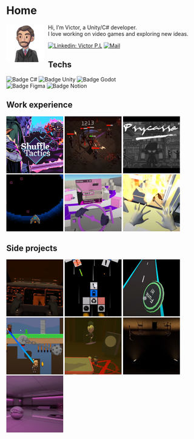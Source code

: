# Home

<img align="left" width="100" height="100" style="padding-right: 10px" src="Media/Profil.png" alt="drawing"/>

Hi, I’m Victor, a Unity/C# developer.<br>
I love working on video games and exploring new ideas.

[![Linkedin: Victor P.L](https://img.shields.io/badge/LinkedIn-0077B5?style=for-the-badge&logo=linkedin&logoColor=white)](https://www.linkedin.com/in/victor-pl)
[![Mail](https://img.shields.io/badge/Gmail-D14836?style=for-the-badge&logo=gmail&logoColor=white)](mailto:victor.pr.liu@gmail.com)





## Techs

![Badge C#](https://img.shields.io/badge/C%23-239120?style=for-the-badge&logo=csharp&logoColor=white)
![Badge Unity](https://img.shields.io/badge/Unity-100000?style=for-the-badge&logo=unity&logoColor=white)
![Badge Godot](https://img.shields.io/badge/Godot-478CBF?style=for-the-badge&logo=GodotEngine&logoColor=white)
<br>
![Badge Figma](https://img.shields.io/badge/Figma-F24E1E?style=for-the-badge&logo=figma&logoColor=white)
![Badge Notion](https://img.shields.io/badge/Notion-000000?style=for-the-badge&logo=notion&logoColor=white)

## Work experience

[<img src="Media/Shuffle Tactics.png" alt="drawing" width="150" height="150"/>](Work/Shuffle%20Tactics.md)
<img src="Media/66%20Demons%20!.png" alt="drawing" width="150" height="150"/>
<img src="Media/Psycasso.png" alt="drawing" width="150" height="150"/>
<img src="Media/MiniGames.png" alt="drawing" width="150" height="150"/>
<img src="Media/HapticDemonstrator.png" alt="drawing" width="150" height="150"/>
<img src="Media/Demonstrator.png" alt="drawing" width="150" height="150"/>

## Side projects

<img src="Media/VR%20spaceship%20simulator.png" alt="drawing" width="150" height="150"/>
<img src="Media/2D%20blocks%20space%20shooter.png" alt="drawing" width="150" height="150"/>
<img src="Media/Mobile%20skateboarding%20mechanics.png" alt="drawing" width="150" height="150"/>
<img src="Media/Rope%20asymmetric%20gameplay.png" alt="drawing" width="150" height="150"/>
<img src="Media/Live%20Dive%20Repeat.png" alt="drawing" width="150" height="150"/>
<img src="Media/About%20horror%20ambience.png" alt="drawing" width="150" height="150"/>
<img src="Media/About%20reflections.png" alt="drawing" width="150" height="150"/>

